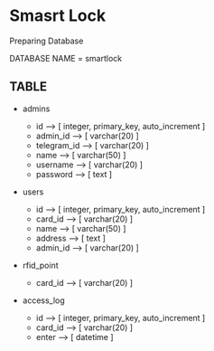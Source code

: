 
# Smasrt Lock

Preparing Database

DATABASE NAME = smartlock




## TABLE

- admins
    - id --> [ integer, primary_key, auto_increment ]
    - admin_id --> [ varchar(20) ]
    - telegram_id --> [ varchar(20) ]
    - name --> [ varchar(50) ]
    - username --> [ varchar(20) ]
    - password --> [ text ]

- users
    - id --> [ integer, primary_key, auto_increment ]
    - card_id --> [ varchar(20) ]
    - name --> [ varchar(50) ]
    - address --> [ text ]
    - admin_id --> [ varchar(20) ]

- rfid_point
    - card_id --> [ varchar(20) ]

- access_log
    - id --> [ integer, primary_key, auto_increment ]
    - card_id --> [ varchar(20) ]
    - enter --> [ datetime ]


